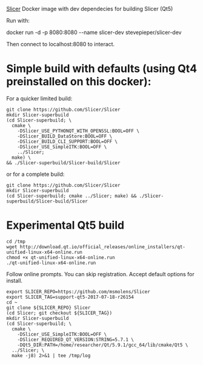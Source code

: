 [Slicer](https://www.slicer.org/) Docker image with dev dependecies for building Slicer (Qt5)

Run with:

docker run -d -p 8080:8080 --name slicer-dev stevepieper/slicer-dev

Then connect to localhost:8080 to interact.

# Simple build with defaults (using Qt4 preinstalled on this docker):

For a quicker limited build:
```
git clone https://github.com/Slicer/Slicer
mkdir Slicer-superbuild
(cd Slicer-superbuild; \
  cmake \
    -DSlicer_USE_PYTHONQT_WITH_OPENSSL:BOOL=OFF \
    -DSlicer_BUILD_DataStore:BOOL=OFF \
    -DSlicer_BUILD_CLI_SUPPORT:BOOL=OFF \
    -DSlicer_USE_SimpleITK:BOOL=OFF \
    ../Slicer;
  make) \
&& ./Slicer-superbuild/Slicer-build/Slicer
```
or for a complete build:
```
git clone https://github.com/Slicer/Slicer
mkdir Slicer-superbuild
(cd Slicer-superbuild; cmake ../Slicer; make) && ./Slicer-superbuild/Slicer-build/Slicer
```

# Experimental Qt5 build

```
cd /tmp
wget http://download.qt.io/official_releases/online_installers/qt-unified-linux-x64-online.run
chmod +x qt-unified-linux-x64-online.run
./qt-unified-linux-x64-online.run
```

Follow online prompts.  You can skip registration.  Accept default options for install.


```
export SLICER_REPO=https://github.com/msmolens/Slicer
export SLICER_TAG=support-qt5-2017-07-18-r26154
cd ~
git clone ${SLICER_REPO} Slicer
(cd Slicer; git checkout ${SLICER_TAG})
mkdir Slicer-superbuild
(cd Slicer-superbuild; \
  cmake \
    -DSlicer_USE_SimpleITK:BOOL=OFF \
    -DSlicer_REQUIRED_QT_VERSION:STRING=5.7.1 \
    -DQt5_DIR:PATH=/home/researcher/Qt/5.9.1/gcc_64/lib/cmake/Qt5 \
  ../Slicer; \
  make -j8) 2>&1 | tee /tmp/log
```
